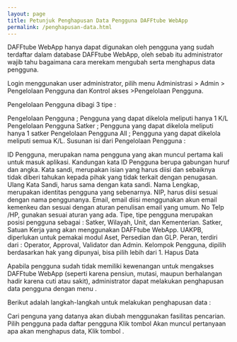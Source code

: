 ```yaml
---
layout: page
title: Petunjuk Penghapusan Data Pengguna DAFFtube WebApp
permalink: /penghapusan-data.html
---
```


DAFFtube WebApp hanya dapat digunakan oleh pengguna yang sudah terdaftar dalam database DAFFtube WebApp, oleh sebab itu administrator wajib tahu bagaimana cara merekam mengubah serta menghapus data pengguna.

Login menggunakan user administrator, pilih menu Administrasi > Admin > Pengelolaan Pengguna dan Kontrol akses >Pengelolaan Pengguna.

Pengelolaan Pengguna dibagi 3 tipe :

Pengelolaan Pengguna ; Pengguna yang dapat dikelola meliputi hanya 1 K/L
Pengelolaan Pengguna Satker ; Pengguna yang dapat dikelola meliputi hanya 1 satker
Pengelolaan Pengguna All ; Pengguna yang dapat dikelola meliputi semua K/L.
Susunan isi dari Pengelolaan Pengguna :

ID Pengguna, merupakan nama pengguna yang akan muncul pertama kali untuk masuk aplikasi. Kandungan kata ID Pengguna berupa gabungan huruf dan angka.
Kata sandi, merupakan isian yang harus diisi dan sebaiknya tidak diberi tahukan kepada pihak yang tidak terkait dengan penugasan.
Ulang Kata Sandi, harus sama dengan kata sandi.
Nama Lengkap, merupakan identitas pengguna yang sebenarnya.
NIP, harus diisi sesuai dengan nama penggunanya.
Email, email diisi menggunakan akun email kemenkeu dan sesuai dengan aturan penulisan email yang umum.
No Telp /HP, gunakan sesuai aturan yang ada.
Tipe, tipe pengguna merupakan posisi pengguna sebagai : Satker, Wilayah, Unit, dan Kementerian.
Satker, Satuan Kerja yang akan menggunakan DAFFtube WebApp.
UAKPB, diperlukan untuk pemakai modul Aset, Persedian dan GLP.
Peran, terdiri dari : Operator, Approval, Validator dan Admin.
Kelompok Pengguna, dipilih berdasarkan hak yang dipunyai, bisa pilih lebih dari 1.
Hapus Data

Apabila pengguna sudah tidak memiliki kewenangan untuk mengakses DAFFtube WebApp (seperti karena pensiun, mutasi, maupun berhalangan hadir karena cuti atau sakit), administrator dapat melakukan penghapusan data pengguna dengan menu <hapus>.

Berikut adalah langkah-langkah untuk melakukan penghapusan data :

Cari penguna yang datanya akan diubah menggunakan fasilitas pencarian.
Pilih pengguna pada daftar pengguna
Klik tombol <Hapus>
Akan muncul pertanyaan apa akan menghapus data, Klik tombol <Ya>.
